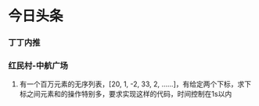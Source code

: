 # 今日头条
### 丁丁内推
### 红民村-中航广场


1. 有一个百万元素的无序列表，[20, 1, -2, 33, 2, ……]，有给定两个下标，求下标之间元素和的操作特别多，要求实现这样的代码，时间控制在1s以内

